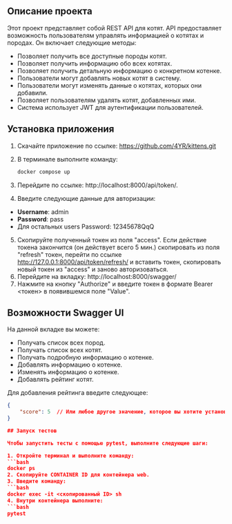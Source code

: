 ## Описание проекта

Этот проект представляет собой REST API для котят. API предоставляет возможность пользователям управлять информацией о котятах и породах. Он включает следующие методы:

-  Позволяет получить все доступные породы котят.
-  Позволяет получить информацию обо всех котятах.
-  Позволяет получить детальную информацию о конкретном котенке.
-  Пользователи могут добавлять новых котят в систему.
-  Пользователи могут изменять данные о котятах, которых они добавили.
-  Позволяет пользователям удалять котят, добавленных ими.
-  Система использует JWT для аутентификации пользователей.

## Установка приложения

1. Скачайте приложение по ссылке: https://github.com/4YR/kittens.git
2. В терминале выполните команду:

   ```bash
   docker compose up

3. Перейдите по ссылке: http://localhost:8000/api/token/.
4. Введите следующие данные для авторизации:
- **Username**: admin
- **Password**: pass
- Для остальных users Password: 12345678QqQ
5. Скопируйте полученный токен из поля "access". 
Если действие токена закончится (он действует всего 5 мин.) скопировать из поля "refresh" токен,
перейти по ссылке http://127.0.0.1:8000/api/token/refresh/ и вставить токен, скопировать новый токен из "access" и заново авторизоваться.
6. Перейдите на вкладку: http://localhost:8000/swagger/
7. Нажмите на кнопку "Authorize" и введите токен в формате Bearer <токен> в появившемся поле "Value".

## Возможности Swagger UI

На данной вкладке вы можете:

- Получать список всех пород.
- Получать список всех котят.
- Получать подробную информацию о котенке.
- Добавлять информацию о котенке.
- Изменять информацию о котенке.
- Добавлять рейтинг котят.

Для добавления рейтинга введите следующее:
```json
{
    "score": 5  // Или любое другое значение, которое вы хотите установить
}

## Запуск тестов

Чтобы запустить тесты с помощью pytest, выполните следующие шаги:

1. Откройте терминал и выполните команду:
```bash
docker ps
2. Скопируйте CONTAINER ID для контейнера web.
3. Введите команду:
```bash
docker exec -it <скопированный ID> sh
4. Внутри контейнера выполните:
```bash
pytest